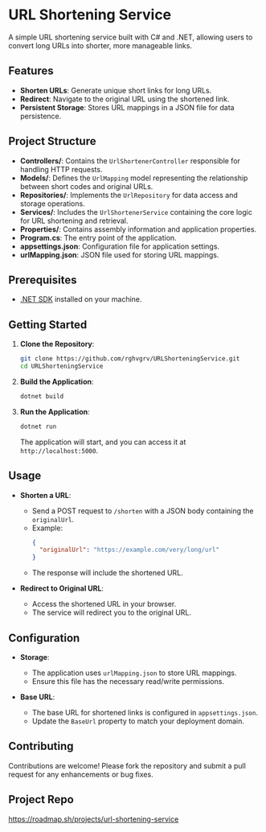 # URL Shortening Service

A simple URL shortening service built with C# and .NET, allowing users to convert long URLs into shorter, more manageable links.

## Features

- **Shorten URLs**: Generate unique short links for long URLs.
- **Redirect**: Navigate to the original URL using the shortened link.
- **Persistent Storage**: Stores URL mappings in a JSON file for data persistence.

## Project Structure

- **Controllers/**: Contains the `UrlShortenerController` responsible for handling HTTP requests.
- **Models/**: Defines the `UrlMapping` model representing the relationship between short codes and original URLs.
- **Repositories/**: Implements the `UrlRepository` for data access and storage operations.
- **Services/**: Includes the `UrlShortenerService` containing the core logic for URL shortening and retrieval.
- **Properties/**: Contains assembly information and application properties.
- **Program.cs**: The entry point of the application.
- **appsettings.json**: Configuration file for application settings.
- **urlMapping.json**: JSON file used for storing URL mappings.

## Prerequisites

- [.NET SDK](https://dotnet.microsoft.com/download) installed on your machine.

## Getting Started

1. **Clone the Repository**:
   ```bash
   git clone https://github.com/rghvgrv/URLShorteningService.git
   cd URLShorteningService
   ```

2. **Build the Application**:
   ```bash
   dotnet build
   ```

3. **Run the Application**:
   ```bash
   dotnet run
   ```

   The application will start, and you can access it at `http://localhost:5000`.

## Usage

- **Shorten a URL**:
  - Send a POST request to `/shorten` with a JSON body containing the `originalUrl`.
  - Example:
    ```json
    {
      "originalUrl": "https://example.com/very/long/url"
    }
    ```
  - The response will include the shortened URL.

- **Redirect to Original URL**:
  - Access the shortened URL in your browser.
  - The service will redirect you to the original URL.

## Configuration

- **Storage**:
  - The application uses `urlMapping.json` to store URL mappings.
  - Ensure this file has the necessary read/write permissions.

- **Base URL**:
  - The base URL for shortened links is configured in `appsettings.json`.
  - Update the `BaseUrl` property to match your deployment domain.

## Contributing

Contributions are welcome! Please fork the repository and submit a pull request for any enhancements or bug fixes.

## Project Repo
https://roadmap.sh/projects/url-shortening-service
